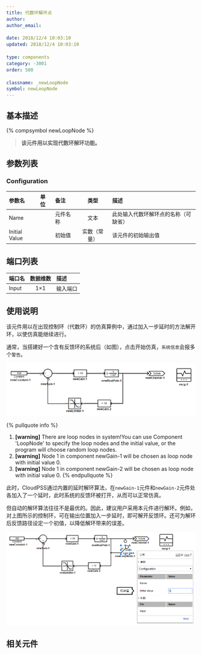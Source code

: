 ```yaml
---
title: 代数环解环点
author: 
author_email:

date: 2018/12/4 10:03:10
updated: 2018/12/4 10:03:10

type: components
category: -3001
order: 500

classname: _newLoopNode
symbol: newLoopNode
---
```

## 基本描述
{% compsymbol newLoopNode %}

> **该元件用以实现代数环解环功能。**

## 参数列表
### Configuration
| 参数名 | 单位 | 备注 | 类型 | 描述 |
| :--- | :--- | :--- | :--: | :--- |
| Name |  | 元件名称 | 文本 | 此处输入代数环解环点的名称（可缺省） |
| Initial Value |  | 初始值 | 实数（常量） | 该元件的初始输出值 |


## 端口列表

| 端口名 | 数据维数 | 描述 |
| :--- | :--:  | :--- |
| Input | 1×1 |输入端口 |                   

## 使用说明

该元件用以在出现控制环（代数环）的仿真算例中，通过加入一步延时的方法解开环，以使仿真能继续进行。 

通常，当搭建好一个含有反馈环的系统后（如图），点击开始仿真，`系统信息`会报多个`警告`。

![带环系统](newLoopNode/loop.png)

{% pullquote info %}
1. **[warning]** There are loop nodes in system!You can use Component 'LoopNode' to specify the loop nodes and the initial value, or the program will choose random loop nodes.
2. **[warning]** Node 1 in component newGain-1 will be chosen as loop node with initial value 0.
3. **[warning]** Node 1 in component newGain-2 will be chosen as loop node with initial value 0.
{% endpullquote %}

此时，CloudPSS通过内置的延时解环算法，在`newGain-1`元件和`newGain-2`元件处各加入了一个延时，此时系统的反馈环被打开，从而可以正常仿真。

但自动的解环算法往往不是最优的。因此，建议用户采用本元件进行解环。例如，对上图所示的控制环，可在输出位置加入一步延时，即可解开反馈环。还可为解环后反馈路径设定一个初值，以降低解环带来的误差。

![带环系统](newLoopNode/breakloop.png)


## 相关元件


